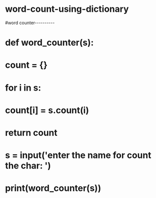 # word-count-using-dictionary


#word counter----------

# def word_counter(s):
#     count = {}
#     for i in s:
#         count[i] = s.count(i)
#     return count
#
# s = input('enter the name for count the char: ')
# print(word_counter(s))
